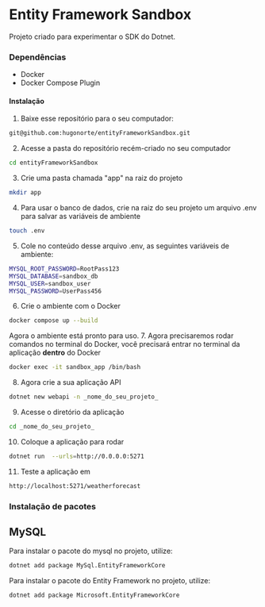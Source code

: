 
# Entity Framework Sandbox

Projeto criado para experimentar o SDK do Dotnet.

###  Dependências
- Docker
- Docker Compose Plugin

#### Instalação

1. Baixe esse repositório para o seu computador: 
```bash
git@github.com:hugonorte/entityFrameworkSandbox.git
```
2. Acesse a pasta do repositório recém-criado no seu computador
```bash
cd entityFrameworkSandbox
```
3. Crie uma pasta chamada "app" na raiz do projeto
```bash
mkdir app
```
4. Para usar o banco de dados, crie na raiz do seu projeto um arquivo .env para salvar as variáveis de ambiente
```bash
touch .env
```
5. Cole no conteúdo desse arquivo .env, as seguintes variáveis de ambiente:

```bash
MYSQL_ROOT_PASSWORD=RootPass123
MYSQL_DATABASE=sandbox_db
MYSQL_USER=sandbox_user
MYSQL_PASSWORD=UserPass456
```
6. Crie o ambiente com o Docker
```bash
docker compose up --build
```
Agora o ambiente está pronto para uso.
7. Agora precisaremos rodar comandos no terminal do Docker, você precisará entrar no terminal da aplicação **dentro** do Docker
```bash
docker exec -it sandbox_app /bin/bash
```
8. Agora crie a sua aplicação API 
```bash
dotnet new webapi -n _nome_do_seu_projeto_
```
9. Acesse o diretório da aplicação
```bash
cd _nome_do_seu_projeto_
```
10. Coloque a aplicação para rodar
```bash
dotnet run  --urls=http://0.0.0.0:5271
```
11. Teste a aplicação em 
```bash
http://localhost:5271/weatherforecast
```

### Instalação de pacotes
## MySQL
Para instalar o pacote do mysql no projeto, utilize: 
```bash
dotnet add package MySql.EntityFrameworkCore
```
Para instalar o pacote do Entity Framework no projeto, utilize: 
```bash
dotnet add package Microsoft.EntityFrameworkCore
```

